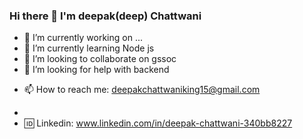 ### Hi there 👋  I'm deepak(deep) Chattwani

- 🔭 I’m currently working on ...
- 🌱 I’m currently learning Node js 
- 👯 I’m looking to collaborate on gssoc
- 🤔 I’m looking for help with backend
<!-- - 💬 Ask me about ... -->
- 📫 How to reach me: deepakchattwaniking15@gmail.com
<!-- - 😄 Pronouns: ... -->
- 
- 🆔 Linkedin: www.linkedin.com/in/deepak-chattwani-340bb8227
<!-- - ⚡ Fun fact:  -->

